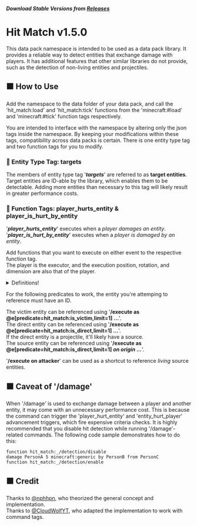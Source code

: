 ***Download Stable Versions from [Releases](https://github.com/picarrow/hit-match/releases)***
# Hit Match v1.5.0
This data pack namespace is intended to be used as a data pack library.
It provides a reliable way to detect entities that exchange damage with players.
It has additional features that other similar libraries do not provide, such as the detection of non-living entities and projectiles.
## 🟧 How to Use
Add the namespace to the data folder of your data pack, and call the 'hit_match:load' and 'hit_match:tick' functions from the 'minecraft:#load' and 'minecraft:#tick' function tags respectively.

You are intended to interface with the namespace by altering only the json tags inside the namespace.
By keeping your modifications within these tags, compatibility across data packs is certain.
There is one entity type tag and two function tags for you to modify.
### 🔸 Entity Type Tag: targets
The members of entity type tag '***targets***' are referred to as **target entities**.
Target entities are ID-able by the library, which enables them to be detectable.
Adding more entities than necessary to this tag will likely result in greater performance costs.
### 🔸 Function Tags: player_hurts_entity & player_is_hurt_by_entity
'**_player_hurts_entity_**' executes when a *player damages an entity*.  
'**_player_is_hurt_by_entity_**' executes when a *player is damaged by an entity*.

Add functions that you want to execute on either event to the respective function tag.  
The player is the executor, and the execution position, rotation, and dimension are also that of the player.
<details>
<summary>Definitions!</summary>

**Victim Entity** - the entity that has been dealt the damage  
**Direct Entity** - the entity that dealt the damage  
**Source Entity** - the entity that is responsible for the dealt damage
</details>

For the following predicates to work, the entity you're attemping to reference must have an ID.

The victim entity can be referenced using '**/execute as @e[predicate=hit_match:is_victim,limit=1] ...**'.  
The direct entity can be referenced using '**/execute as @e[predicate=hit_match:is_direct,limit=1] ...**'.  
If the direct entity is a projectile, it'll likely have a source.  
The source entity can be referenced using '**/execute as @e[predicate=hit_match:is_direct,limit=1] _on_ _origin_ ...**'.

'**/execute on attacker**' can be used as a shortcut to reference *living* source entities.
## 🟧 Caveat of '/damage'
When '/damage' is used to exchange damage between a player and another entity, it may come with an unnecessary performance cost.
This is because the command can trigger the 'player_hurt_entity' and 'entity_hurt_player' advancement triggers, which fire expensive criteria checks.
It is highly recommended that you disable hit detection while running '/damage'-related commands.
The following code sample demonstrates how to do this:
```
function hit_match:_/detection/disable
damage PersonA 5 minecraft:generic by PersonB from PersonC
function hit_match:_/detection/enable
```
## 🟧 Credit
Thanks to [@nphhpn](https://github.com/nphhpn), who theorized the general concept and implementation.  
Thanks to [@CloudWolfYT](https://github.com/CloudWolfYT), who adapted the implementation to work with command tags.
